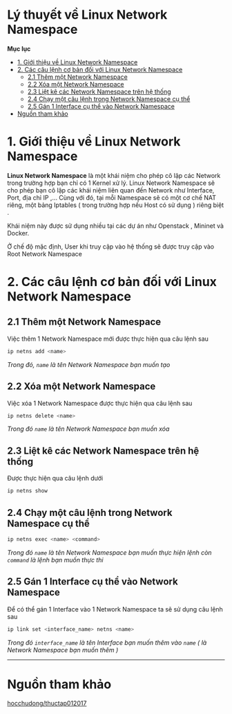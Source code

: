 # Lý thuyết về Linux Network Namespace

**Mục lục**
- [1. Giới thiệu về Linux Network Namespace](#1-giới-thiệu-về-linux-network-namespace)
- [2. Các câu lệnh cơ bản đối với Linux Network Namespace](#2-các-câu-lệnh-cơ-bản-đối-với-linux-network-namespace)
  - [2.1 Thêm một Network Namespace](#21-thêm-một-network-namespace)
  - [2.2 Xóa một Network Namespace](#22-xóa-một-network-namespace)
  - [2.3 Liệt kê các Network Namespace trên hệ thống](#23-liệt-kê-các-network-namespace-trên-hệ-thống)
  - [2.4 Chạy một câu lệnh trong Network Namespace cụ thể](#24-chạy-một-câu-lệnh-trong-network-namespace-cụ-thể)
  - [2.5 Gán 1 Interface cụ thể vào Network Namespace](#25-gán-1-interface-cụ-thể-vào-network-namespace)
- [Nguồn tham khảo](#nguồn-tham-khảo)

# 1. Giới thiệu về Linux Network Namespace

**Linux Network Namespace** là một khái niệm cho phép cô lập các Network trong trường hợp bạn chỉ có 1 Kernel xử lý. Linux Network Namespace sẽ cho phép bạn cô lập các khái niệm liên quan đến Network như Interface, Port, địa chỉ IP ,... Cùng với đó, tại mỗi Namespace sẽ có một cơ chế NAT riêng, một bảng Iptables ( trong trường hợp nếu Host có sử dụng ) riêng biệt . 

Khái niệm này được sử dụng nhiều tại các dự án như Openstack , Mininet và Docker.

Ở chế độ mặc định, User khi truy cập vào hệ thống sẽ được truy cập vào Root Network Namespace

# 2. Các câu lệnh cơ bản đối với Linux Network Namespace

## 2.1 Thêm một Network Namespace

Việc thêm 1 Network Namespace mới được thực hiện qua câu lệnh sau

```bash
ip netns add <name>
```

*Trong đó, `name` là tên Network Namespace bạn muốn tạo*

## 2.2 Xóa một Network Namespace

Việc xóa 1 Network Namespace được thực hiện qua câu lệnh sau

```bash
ip netns delete <name>
```

*Trong đó `name` là tên Network Namespace bạn muốn xóa*

## 2.3 Liệt kê các Network Namespace trên hệ thống

Được thực hiện qua câu lệnh dưới

```bash
ip netns show
```

## 2.4 Chạy một câu lệnh trong Network Namespace cụ thể

```bash
ip netns exec <name> <command>
```

*Trong đó `name` là tên Network Namespace bạn muốn thực hiện lệnh còn `command` là lệnh bạn muốn thực thi*

## 2.5 Gán 1 Interface cụ thể vào Network Namespace

Để có thể gán 1 Interface vào 1 Network Namespace ta sẽ sử dụng câu lệnh sau 

```bash
ip link set <interface_name> netns <name>
```

*Trong đó `interface_name` là tên Interface bạn muốn thêm vào `name` ( là Network Namespace bạn muốn thêm )*

---

# Nguồn tham khảo

[hocchudong/thuctap012017](https://github.com/hocchudong/thuctap012017/blob/master/TamNT/Virtualization/docs/7.Linux_network_namespace.md#1.1)
